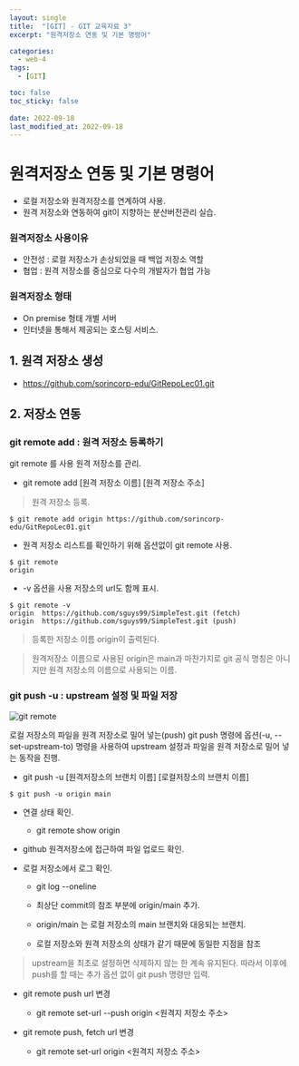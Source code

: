 ```yaml
---
layout: single
title:  "[GIT] - GIT 교육자료 3"
excerpt: "원격저장소 연동 및 기본 명령어"

categories:
  - web-4
tags:
  - [GIT]

toc: false
toc_sticky: false
 
date: 2022-09-18
last_modified_at: 2022-09-18
---
```

# 원격저장소 연동 및 기본 명령어
- 로컬 저장소와 원격저장소를 연계하여 사용. 
- 원격 저장소와 연동하여 git이 지향하는 분산버전관리 실습.

### 원격저장소 사용이유
- 안전성 : 로컬 저장소가 손상되었을 때 백업 저장소 역할
- 협업 : 원격 저장소를 중심으로 다수의 개발자가 협업 가능

### 원격저장소 형태
- On premise 형태 개별 서버
- 인터넷을 통해서 제공되는 호스팅 서비스.

## 1. 원격 저장소 생성
-  https://github.com/sorincorp-edu/GitRepoLec01.git

## 2. 저장소 연동

### git remote add : 원격 저장소 등록하기
git remote 를 사용 원격 저장소를 관리. 

- git remote add [원격 저장소 이름] [원격 저장소 주소] 
> 원격 저장소 등록.

```
$ git remote add origin https://github.com/sorincorp-edu/GitRepoLec01.git
```

- 원격 저장소 리스트를 확인하기 위해 옵션없이 git remote 사용.

```
$ git remote
origin
```

- -v 옵션을 사용 저장소의 url도 함께 표시.

```
$ git remote -v
origin  https://github.com/sguys99/SimpleTest.git (fetch)
origin  https://github.com/sguys99/SimpleTest.git (push)
```
> 등록한 저장소 이름 origin이 출력된다.


> 원격저장소 이름으로 사용된 origin은 main과 마찬가지로 
> git 공식 명칭은 아니지만 원격 저장소의 이름으로 사용되는 이름.

### git push -u : upstream 설정 및 파일 저장

![git remote](./../../images/sr_web/git_remote.jfif)

로컬 저장소의 파일을 원격 저장소로 밀어 넣는(push) git push 명령에 옵션(-u, --set-upstream-to) 명령을 사용하여 upstream 설정과 파일을 원격 저장소로 밀어 넣는 동작을 진행.

- git push -u [원격저장소의 브랜치 이름] [로컬저장소의 브랜치 이름]

```
$ git push -u origin main
```

- 연결 상태 확인.
  - git remote show origin

- github 원격저장소에 접근하여 파일 업로드 확인.
- 로컬 저장소에서 로그 확인.
  - git log --oneline

  - 최상단 commit의 참조 부분에 origin/main 추가. 
  - origin/main 는 로컬 저장소의 main 브랜치와 대응되는 브랜치. 
  - 로컬 저장소와 원격 저장소의 상태가 같기 때문에 동일한 지점을 참조

> upstream을 최초로 설정하면 삭제하지 않는 한 계속 유지된다. 
> 따라서 이후에 push를 할 때는 추가 옵션 없이 git push 명령만 입력.

- git remote push url 변경
  - git remote set-url --push origin <원격지 저장소 주소>

- git remote push, fetch url 변경
  - git remote set-url origin <원격지 저장소 주소>


